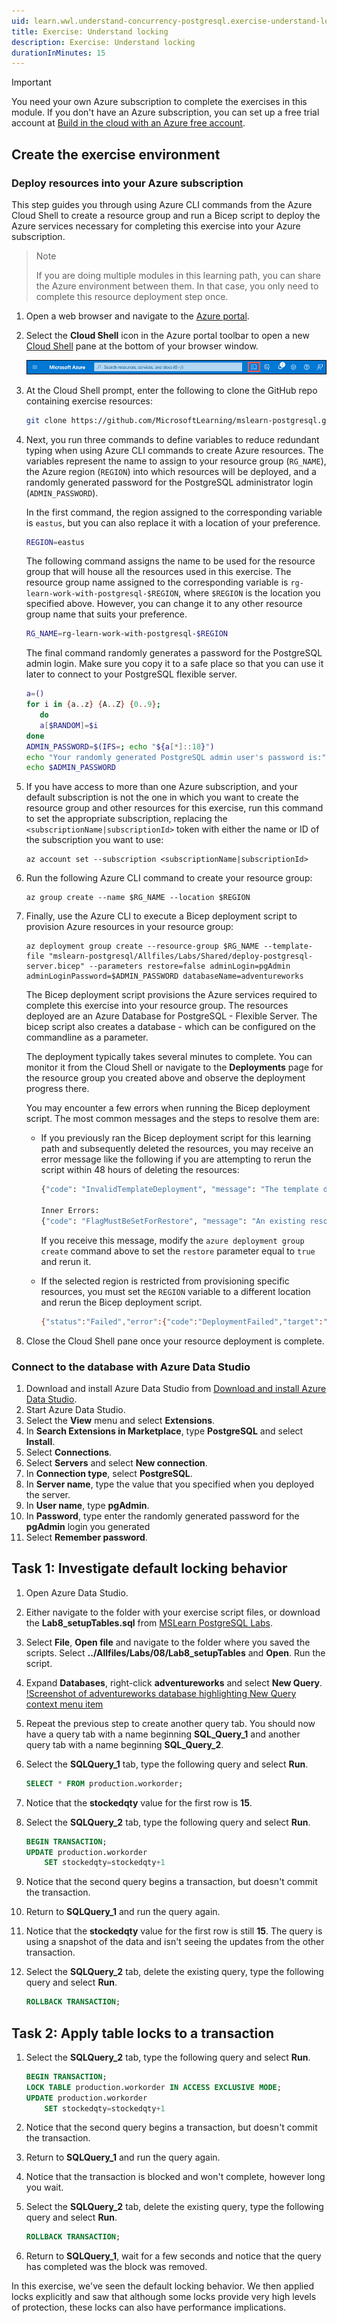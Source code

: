```yaml
---
uid: learn.wwl.understand-concurrency-postgresql.exercise-understand-locking
title: Exercise: Understand locking
description: Exercise: Understand locking
durationInMinutes: 15
---
```

> [!IMPORTANT]
> You need your own Azure subscription to complete the exercises in this module. If you don't have an Azure subscription, you can set up a free trial account at [Build in the cloud with an Azure free account](https://azure.microsoft.com/free/).

## Create the exercise environment

### Deploy resources into your Azure subscription

This step guides you through using Azure CLI commands from the Azure Cloud Shell to create a resource group and run a Bicep script to deploy the Azure services necessary for completing this exercise into your Azure subscription.

> Note
>
> If you are doing multiple modules in this learning path, you can share the Azure environment between them. In that case, you only need to complete this resource deployment step once.

1. Open a web browser and navigate to the [Azure portal](https://portal.azure.com/).

2. Select the **Cloud Shell** icon in the Azure portal toolbar to open a new [Cloud Shell](https://learn.microsoft.com/azure/cloud-shell/overview) pane at the bottom of your browser window.

    ![Screenshot of the Azure toolbar with the Cloud Shell icon highlighted by a red box.](media/07-portal-toolbar-cloud-shell.png)

3. At the Cloud Shell prompt, enter the following to clone the GitHub repo containing exercise resources:

    ```bash
    git clone https://github.com/MicrosoftLearning/mslearn-postgresql.git
    ```

4. Next, you run three commands to define variables to reduce redundant typing when using Azure CLI commands to create Azure resources. The variables represent the name to assign to your resource group (`RG_NAME`), the Azure region (`REGION`) into which resources will be deployed, and a randomly generated password for the PostgreSQL administrator login (`ADMIN_PASSWORD`).

    In the first command, the region assigned to the corresponding variable is `eastus`, but you can also replace it with a location of your preference.

    ```bash
    REGION=eastus
    ```

    The following command assigns the name to be used for the resource group that will house all the resources used in this exercise. The resource group name assigned to the corresponding variable is `rg-learn-work-with-postgresql-$REGION`, where `$REGION` is the location you specified above. However, you can change it to any other resource group name that suits your preference.

    ```bash
    RG_NAME=rg-learn-work-with-postgresql-$REGION
    ```

    The final command randomly generates a password for the PostgreSQL admin login. Make sure you copy it to a safe place so that you can use it later to connect to your PostgreSQL flexible server.

    ```bash
    a=()
    for i in {a..z} {A..Z} {0..9}; 
       do
       a[$RANDOM]=$i
    done
    ADMIN_PASSWORD=$(IFS=; echo "${a[*]::18}")
    echo "Your randomly generated PostgreSQL admin user's password is:"
    echo $ADMIN_PASSWORD
    ```

5. If you have access to more than one Azure subscription, and your default subscription is not the one in which you want to create the resource group and other resources for this exercise, run this command to set the appropriate subscription, replacing the `<subscriptionName|subscriptionId>` token with either the name or ID of the subscription you want to use:

    ```azurecli
    az account set --subscription <subscriptionName|subscriptionId>
    ```

6. Run the following Azure CLI command to create your resource group:

    ```azurecli
    az group create --name $RG_NAME --location $REGION
    ```

7. Finally, use the Azure CLI to execute a Bicep deployment script to provision Azure resources in your resource group:

    ```azurecli
    az deployment group create --resource-group $RG_NAME --template-file "mslearn-postgresql/Allfiles/Labs/Shared/deploy-postgresql-server.bicep" --parameters restore=false adminLogin=pgAdmin adminLoginPassword=$ADMIN_PASSWORD databaseName=adventureworks
    ```

    The Bicep deployment script provisions the Azure services required to complete this exercise into your resource group. The resources deployed are an Azure Database for PostgreSQL - Flexible Server. The bicep script also creates a database - which can be configured on the commandline as a parameter.

    The deployment typically takes several minutes to complete. You can monitor it from the Cloud Shell or navigate to the **Deployments** page for the resource group you created above and observe the deployment progress there.

    You may encounter a few errors when running the Bicep deployment script. The most common messages and the steps to resolve them are:

    - If you previously ran the Bicep deployment script for this learning path and subsequently deleted the resources, you may receive an error message like the following if you are attempting to rerun the script within 48 hours of deleting the resources:

        ```bash
        {"code": "InvalidTemplateDeployment", "message": "The template deployment 'deploy' is not valid according to the validation procedure. The tracking id is '4e87a33d-a0ac-4aec-88d8-177b04c1d752'. See inner errors for details."}
    
        Inner Errors:
        {"code": "FlagMustBeSetForRestore", "message": "An existing resource with ID '/subscriptions/{subscriptionId}/resourceGroups/rg-learn-postgresql-ai-eastus/providers/Microsoft.CognitiveServices/accounts/{accountName}' has been soft-deleted. To restore the resource, you must specify 'restore' to be 'true' in the property. If you don't want to restore existing resource, please purge it first."}
        ```

        If you receive this message, modify the `azure deployment group create` command above to set the `restore` parameter equal to `true` and rerun it.

    - If the selected region is restricted from provisioning specific resources, you must set the `REGION` variable to a different location and rerun the Bicep deployment script.

        ```bash
        {"status":"Failed","error":{"code":"DeploymentFailed","target":"/subscriptions/{subscriptionId}/resourceGroups/{resourceGrouName}/providers/Microsoft.Resources/deployments/{deploymentName}","message":"At least one resource deployment operation failed. Please list deployment operations for details. Please see https://aka.ms/arm-deployment-operations for usage details.","details":[{"code":"ResourceDeploymentFailure","target":"/subscriptions/{subscriptionId}/resourceGroups/{resourceGrouName}/providers/Microsoft.DBforPostgreSQL/flexibleServers/{serverName}","message":"The resource write operation failed to complete successfully, because it reached terminal provisioning state 'Failed'.","details":[{"code":"RegionIsOfferRestricted","message":"Subscriptions are restricted from provisioning in this region. Please choose a different region. For exceptions to this rule please open a support request with Issue type of 'Service and subscription limits'. See https://review.learn.microsoft.com/en-us/azure/postgresql/flexible-server/how-to-request-quota-increase for more details."}]}]}}
        ```

8. Close the Cloud Shell pane once your resource deployment is complete.

### Connect to the database with Azure Data Studio

1. Download and install Azure Data Studio from [Download and install Azure Data Studio](/sql/azure-data-studio/download-azure-data-studio).
1. Start Azure Data Studio.
1. Select the **View** menu and select **Extensions**.
1. In **Search Extensions in Marketplace**, type **PostgreSQL** and select **Install**.
1. Select **Connections**.
1. Select **Servers** and select **New connection**.
1. In **Connection type**, select **PostgreSQL**.
1. In **Server name**, type the value that you specified when you deployed the server.
1. In **User name**, type **pgAdmin**.
1. In **Password**, type enter the randomly generated password for the **pgAdmin** login you generated
1. Select **Remember password**.

## Task 1: Investigate default locking behavior

1. Open Azure Data Studio.
1. Either navigate to the folder with your exercise script files, or download the **Lab8_setupTables.sql** from [MSLearn PostgreSQL Labs](https://github.com/MicrosoftLearning/mslearn-postgresql/Allfiles/Labs/08).
1. Select **File**, **Open file** and navigate to the folder where you saved the scripts. Select **../Allfiles/Labs/08/Lab8_setupTables** and **Open**. Run the script.
1. Expand **Databases**, right-click **adventureworks** and select **New Query**.
    [!Screenshot of adventureworks database highlighting New Query context menu item](media/08-new-query.png)

1. Repeat the previous step to create another query tab. You should now have a query tab with a name beginning **SQL_Query_1** and another query tab with a name beginning **SQL_Query_2**.
1. Select the **SQLQuery_1** tab, type the following query and select **Run**.

    ```sql
    SELECT * FROM production.workorder;
    ```

1. Notice that the **stockedqty** value for the first row is **15**.
1. Select the **SQLQuery_2** tab, type the following query and select **Run**.

    ```sql
    BEGIN TRANSACTION;
    UPDATE production.workorder
        SET stockedqty=stockedqty+1
    ```

1. Notice that the second query begins a transaction, but doesn't commit the transaction.
1. Return to **SQLQuery_1** and run the query again.
1. Notice that the **stockedqty** value for the first row is still **15**. The query is using a snapshot of the data and isn't seeing the updates from the other transaction.
1. Select the **SQLQuery_2** tab, delete the existing query, type the following query and select **Run**.

    ```sql
    ROLLBACK TRANSACTION;
    ```

## Task 2: Apply table locks to a transaction

1. Select the **SQLQuery_2** tab, type the following query and select **Run**.

    ```sql
    BEGIN TRANSACTION;
    LOCK TABLE production.workorder IN ACCESS EXCLUSIVE MODE;
    UPDATE production.workorder
        SET stockedqty=stockedqty+1
    ```

1. Notice that the second query begins a transaction, but doesn't commit the transaction.
1. Return to **SQLQuery_1** and run the query again.
1. Notice that the transaction is blocked and won't complete, however long you wait.
1. Select the **SQLQuery_2** tab, delete the existing query, type the following query and select **Run**.

    ```sql
    ROLLBACK TRANSACTION;
    ```

1. Return to **SQLQuery_1**, wait for a few seconds and notice that the query has completed was the block was removed.

In this exercise, we've seen the default locking behavior. We then applied locks explicitly and saw that although some locks provide very high levels of protection, these locks can also have performance implications.
